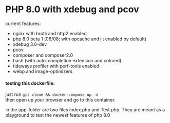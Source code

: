 # PHP 8.0 with xdebug and pcov

current features:
- nginx with brotli and http2 enabled
- php 8.0 beta 1 (06/08; with opcache and jit enabled by default)
- xdebug 3.0-dev
- pcov
- composer and composer2.0
- bash (with auto-completion extension and colored)
- tideways profiler with perf-tools enabled
- webp and image-optimizers

#### testing this dockerfile:

just run `git clone && docker-compose up -d` <br />
then open up your browser and go to this container.

in the app-folder are two files index.php and Test.php.
They are meant as a playground to test the newest features of php 8.0

